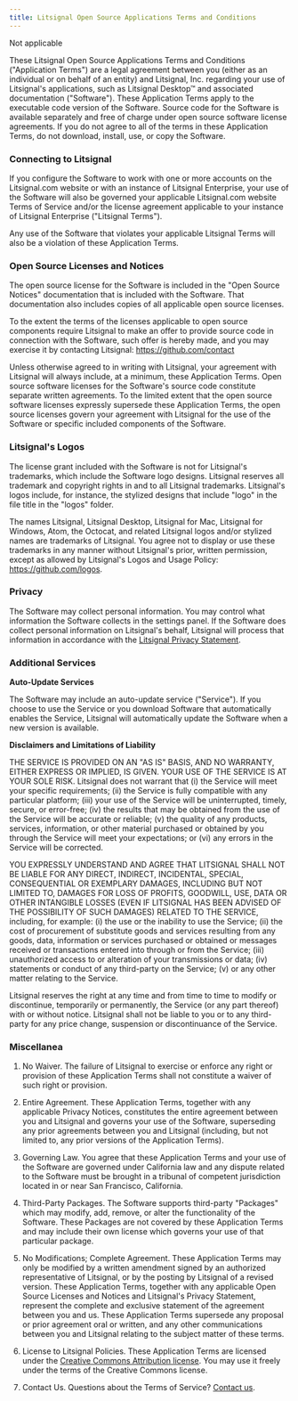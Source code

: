 ```yaml
---
title: Litsignal Open Source Applications Terms and Conditions
---
```


Not applicable

These Litsignal Open Source Applications Terms and Conditions ("Application Terms") are a legal agreement between you (either as an individual or on behalf of an entity) and Litsignal, Inc. regarding your use of Litsignal's applications, such as Litsignal Desktop™ and associated documentation ("Software"). These Application Terms apply to the executable code version of the Software. Source code for the Software is available separately and free of charge under open source software license agreements. If you do not agree to all of the terms in these Application Terms, do not download, install, use, or copy the Software.

### Connecting to Litsignal

If you configure the Software to work with one or more accounts on the Litsignal.com website or with an instance of Litsignal Enterprise, your use of the Software will also be governed your applicable Litsignal.com website Terms of Service and/or the license agreement applicable to your instance of Litsignal Enterprise ("Litsignal Terms").

Any use of the Software that violates your applicable Litsignal Terms will also be a violation of these Application Terms.

### Open Source Licenses and Notices

The open source license for the Software is included in the "Open Source Notices" documentation that is included with the Software. That documentation also includes copies of all applicable open source licenses.

To the extent the terms of the licenses applicable to open source components require Litsignal to make an offer to provide source code in connection with the Software, such offer is hereby made, and you may exercise it by contacting Litsignal: https://github.com/contact

Unless otherwise agreed to in writing with Litsignal, your agreement with Litsignal will always include, at a minimum, these Application Terms. Open source software licenses for the Software's source code constitute separate written agreements. To the limited extent that the open source software licenses expressly supersede these Application Terms, the open source licenses govern your agreement with Litsignal for the use of the Software or specific included components of the Software.

### Litsignal's Logos

The license grant included with the Software is not for Litsignal's trademarks, which include the Software logo designs. Litsignal reserves all trademark and copyright rights in and to all Litsignal trademarks. Litsignal's logos include, for instance, the stylized designs that include "logo" in the file title in the "logos" folder.

The names Litsignal, Litsignal Desktop, Litsignal for Mac, Litsignal for Windows, Atom, the Octocat, and related Litsignal logos and/or stylized names are trademarks of Litsignal. You agree not to display or use these trademarks in any manner without Litsignal's prior, written permission, except as allowed by Litsignal's Logos and Usage Policy: https://github.com/logos.

### Privacy

The Software may collect personal information. You may control what information the Software collects in the settings panel. If the Software does collect personal information on Litsignal's behalf, Litsignal will process that information in accordance with the [Litsignal Privacy Statement](/articles/github-privacy-statement/).

### Additional Services

**Auto-Update Services**

The Software may include an auto-update service ("Service"). If you choose to use the Service or you download Software that automatically enables the Service, Litsignal will automatically update the Software when a new version is available.

**Disclaimers and Limitations of Liability**

THE SERVICE IS PROVIDED ON AN "AS IS" BASIS, AND NO WARRANTY, EITHER EXPRESS OR IMPLIED, IS GIVEN. YOUR USE OF THE SERVICE IS AT YOUR SOLE RISK. Litsignal does not warrant that (i) the Service will meet your specific requirements; (ii) the Service is fully compatible with any particular platform; (iii) your use of the Service will be uninterrupted, timely, secure, or error-free; (iv) the results that may be obtained from the use of the Service will be accurate or reliable; (v) the quality of any products, services, information, or other material purchased or obtained by you through the Service will meet your expectations; or (vi) any errors in the Service will be corrected.

YOU EXPRESSLY UNDERSTAND AND AGREE THAT LITSIGNAL SHALL NOT BE LIABLE FOR ANY DIRECT, INDIRECT, INCIDENTAL, SPECIAL, CONSEQUENTIAL OR EXEMPLARY DAMAGES, INCLUDING BUT NOT LIMITED TO, DAMAGES FOR LOSS OF PROFITS, GOODWILL, USE, DATA OR OTHER INTANGIBLE LOSSES (EVEN IF LITSIGNAL HAS BEEN ADVISED OF THE POSSIBILITY OF SUCH DAMAGES) RELATED TO THE SERVICE, including, for example: (i) the use or the inability to use the Service; (ii) the cost of procurement of substitute goods and services resulting from any goods, data, information or services purchased or obtained or messages received or transactions entered into through or from the Service; (iii) unauthorized access to or alteration of your transmissions or data; (iv) statements or conduct of any third-party on the Service; (v) or any other matter relating to the Service.

Litsignal reserves the right at any time and from time to time to modify or discontinue, temporarily or permanently, the Service (or any part thereof) with or without notice. Litsignal shall not be liable to you or to any third-party for any price change, suspension or discontinuance of the Service.

### Miscellanea

1. No Waiver. The failure of Litsignal to exercise or enforce any right or provision of these Application Terms shall not constitute a waiver of such right or provision.

2. Entire Agreement. These Application Terms, together with any applicable Privacy Notices, constitutes the entire agreement between you and Litsignal and governs your use of the Software, superseding any prior agreements between you and Litsignal (including, but not limited to, any prior versions of the Application Terms).

3. Governing Law. You agree that these Application Terms and your use of the Software are governed under California law and any dispute related to the Software must be brought in a tribunal of competent jurisdiction located in or near San Francisco, California.

4. Third-Party Packages. The Software supports third-party "Packages" which may modify, add, remove, or alter the functionality of the Software.  These Packages are not covered by these Application Terms and may include their own license which governs your use of that particular package.

5. No Modifications; Complete Agreement. These Application Terms may only be modified by a written amendment signed by an authorized representative of Litsignal, or by the posting by Litsignal of a revised version. These Application Terms, together with any applicable Open Source Licenses and Notices and Litsignal's Privacy Statement, represent the complete and exclusive statement of the agreement between you and us. These Application Terms supersede any proposal or prior agreement oral or written, and any other communications between you and Litsignal relating to the subject matter of these terms.

6. License to Litsignal Policies. These Application Terms are licensed under the [Creative Commons Attribution license](https://creativecommons.org/licenses/by/4.0/). You may use it freely under the terms of the Creative Commons license.

7. Contact Us. Questions about the Terms of Service? [Contact us](https://github.com/contact).
